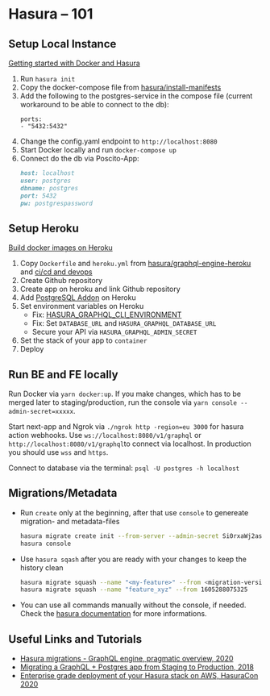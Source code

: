 # Hasura – 101

## Setup Local Instance

[Getting started with Docker and Hasura](https://hasura.io/docs/1.0/graphql/manual/getting-started/docker-simple.html)

1. Run `hasura init`
2. Copy the docker-compose file from [hasura/install-manifests](https://github.com/hasura/graphql-engine/tree/master/install-manifests)
3. Add the following to the postgres-service in the compose file (current workaround to be able to connect to the db):
   ```docker
   ports:
   - "5432:5432"
   ```
4. Change the config.yaml endpoint to `http://localhost:8080`
5. Start Docker locally and run `docker-compose up`
6. Connect do the db via Poscito-App:
   ```md
   host: localhost
   user: postgres
   dbname: postgres
   port: 5432
   pw: postgrespassword
   ```

## Setup Heroku

[Build docker images on Heroku](https://devcenter.heroku.com/articles/build-docker-images-heroku-yml)

1. Copy `Dockerfile` and `heroku.yml` from [hasura/graphql-engine-heroku](https://github.com/hasura/graphql-engine-heroku) and [ci/cd and devops](https://github.com/joshuarobs/obscure-hamlet-63320)
2. Create Github repository
3. Create app on heroku and link Github repository
4. Add [PostgreSQL Addon](https://www.heroku.com/postgres) on Heroku
5. Set environment variables on Heroku
   - Fix: [HASURA_GRAPHQL_CLI_ENVIRONMENT](https://github.com/hasura/graphql-engine/issues/4651)
   - Fix: Set `DATABASE_URL` and `HASURA_GRAPHQL_DATABASE_URL`
   - Secure your API via `HASURA_GRAPHQL_ADMIN_SECRET`
6. Set the stack of your app to `container`
7. Deploy

## Run BE and FE locally

Run Docker via `yarn docker:up`. If you make changes, which has to be merged later to staging/production, run the console via `yarn console --admin-secret=xxxxx`.

Start next-app and Ngrok via `./ngrok http -region=eu 3000` for hasura action webhooks. Use `ws://localhost:8080/v1/graphql` or `http://localhost:8080/v1/graphql`to connect via localhost. In production you should use `wss` and `https`.

Connect to database via the terminal: `psql -U postgres -h localhost`

## Migrations/Metadata

- Run `create` only at the beginning, after that use `console` to genereate migration- and metadata-files

  ```zsh
  hasura migrate create init --from-server --admin-secret Si0rxaWj2asd83asdUhkl3
  hasura console
  ```

- Use `hasura sqash` after you are ready with your changes to keep the history clean

  ```zsh
  hasura migrate squash --name "<my-feature>" --from <migration-version>
  hasura migrate squash --name "feature_xyz" --from 1605288075325
  ```

- You can use all commands manually without the console, if needed. Check the [hasura documentation](https://hasura.io/docs/1.0/graphql/manual/migrations/index.html) for more informations.

## Useful Links and Tutorials

- [Hasura migrations - GraphQL engine, pragmatic overview, 2020](https://www.youtube.com/watch?v=edeJZz022AY)
- [Migrating a GraphQL + Postgres app from Staging to Production, 2018](https://www.youtube.com/watch?v=cGjH_HjkWiU)
- [Enterprise grade deployment of your Hasura stack on AWS, HasuraCon 2020](https://www.youtube.com/watch?v=za0i5yLdgxI)
